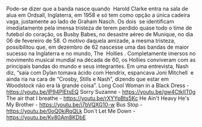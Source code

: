 
Pode-se dizer que a banda nasce quando  Harold Clarke entra na sala de alua em Ordsall, Inglaterra, em 1958 e só tem como opção a única cadeira vaga, justamente ao lado de Graham Nasch. Os dois  se identificam imediatamente pela imensa tristeza de terem perdido quase todo o time de futebol do coração, os Busby Babes, no desastre aéreo de Munique, no dia 06 de fevereiro de 58. O motivo daquela amizade, a mesma tristeza, possibilitou que, em dezembro de 62 nascesse uma das bandas de maior sucesso na Inglaterra e no mundo, The  Hollies . Completamente imersos no movimento musical mundial na década de 60, os Hollies conviveram com as principais bandas do mundo e seus integrantes. Em uma entrevista, Nash diz, “saia com Dylan tomava ácido com Hendrix, espancava Joni Mitchell  e ainda ria na cara de “Crosby, Stills e Nash”, dizendo que estar em Woodstock não era lá grande coisa”.
Long Cool Woman in a Black Dress - https://youtu.be/lP94PlEtsEQ
Sorry Suzanne - https://youtu.be/gw4CtklIT0g
The air that I breathe - https://youtu.be/rXYYpBts5Kc
He Ain't Heavy He's My Brother - https://youtu.be/i7bVQXG10-w
Bus Stop - https://youtu.be/0oQ0kiRqQLk
Don´t Let Me Down - https://youtu.be/Kv80Am8KDbE

